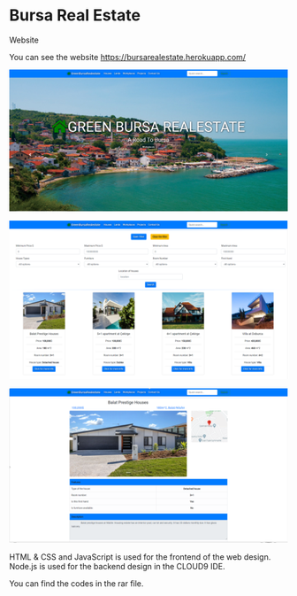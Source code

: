# Bursa Real Estate
Website

You can see the website https://bursarealestate.herokuapp.com/

![alt text](https://github.com/mmoksas68/Bursa-Real-Estate/blob/master/screenshots/1.PNG?raw=true)
<br>

![alt text](https://github.com/mmoksas68/Bursa-Real-Estate/blob/master/screenshots/2.PNG?raw=true)
<br>

![alt text](https://github.com/mmoksas68/Bursa-Real-Estate/blob/master/screenshots/3.PNG?raw=true)
<br>


HTML & CSS and JavaScript is used for the frontend of the web design. Node.js is used for the backend design in the CLOUD9 IDE. 

You can find the codes in the rar file.
